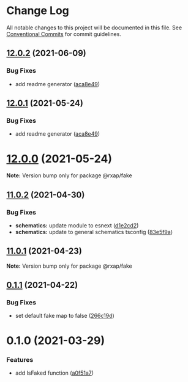 # Change Log

All notable changes to this project will be documented in this file.
See [Conventional Commits](https://conventionalcommits.org) for commit guidelines.

## [12.0.2](https://gitlab.com/rxap/packages/compare/@rxap/fake@11.0.3...@rxap/fake@12.0.2) (2021-06-09)


### Bug Fixes

* add readme generator ([aca8e49](https://gitlab.com/rxap/packages/commit/aca8e495f06d81edf14e56fdd1e6a3c2d7de4c50))





## [12.0.1](https://gitlab.com/rxap/packages/compare/@rxap/fake@12.0.0...@rxap/fake@12.0.1) (2021-05-24)


### Bug Fixes

* add readme generator ([aca8e49](https://gitlab.com/rxap/packages/commit/aca8e495f06d81edf14e56fdd1e6a3c2d7de4c50))





# [12.0.0](https://gitlab.com/rxap/packages/compare/@rxap/fake@11.0.2...@rxap/fake@12.0.0) (2021-05-24)

**Note:** Version bump only for package @rxap/fake





## [11.0.2](https://gitlab.com/rxap/packages/compare/@rxap/fake@11.0.1...@rxap/fake@11.0.2) (2021-04-30)


### Bug Fixes

* **schematics:** update module to esnext ([d1e2cd2](https://gitlab.com/rxap/packages/commit/d1e2cd252f3866471935131187b3acaefe2cca82))
* **schematics:** update to general schematics tsconfig ([83e5f9a](https://gitlab.com/rxap/packages/commit/83e5f9a0cf1810686a503425d87a5e4ae30b8c84))





## [11.0.1](https://gitlab.com/rxap/packages/compare/@rxap/fake@0.1.1...@rxap/fake@11.0.1) (2021-04-23)

**Note:** Version bump only for package @rxap/fake





## [0.1.1](https://gitlab.com/rxap/packages/compare/@rxap/fake@0.1.0...@rxap/fake@0.1.1) (2021-04-22)


### Bug Fixes

* set default fake map to false ([266c19d](https://gitlab.com/rxap/packages/commit/266c19dd4a6331344224bd9b577160a8ea0dab62))





# 0.1.0 (2021-03-29)


### Features

* add IsFaked function ([a0f51a7](https://gitlab.com/rxap/packages/commit/a0f51a72ca264148ae4ef4e9af9730927a368bf4))

